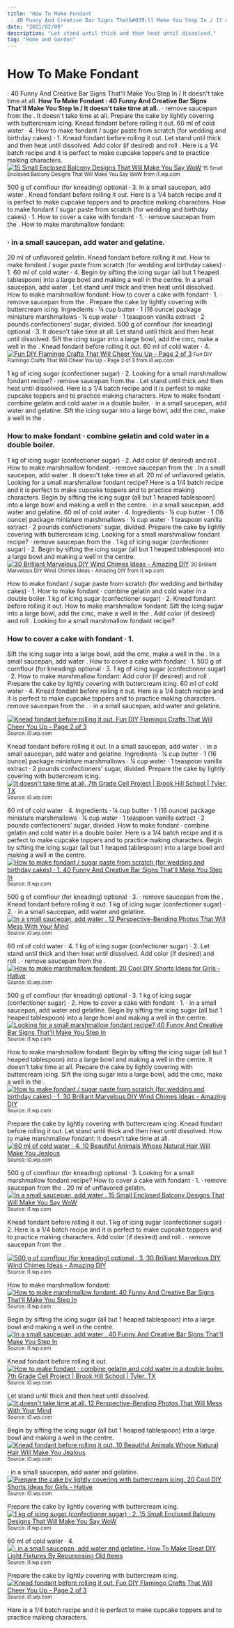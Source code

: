 ```yaml
---
title: "How To Make Fondant : 40 Funny And Creative Bar Signs That&#039;ll Make You Step In / It doesn&#039;t take time at all."
date: "2021/02/09"
description: "Let stand until thick and then heat until dissolved."
tag: "Home and Garden"
---
```


# How To Make Fondant : 40 Funny And Creative Bar Signs That'll Make You Step In / It doesn't take time at all.
**How To Make Fondant : 40 Funny And Creative Bar Signs That'll Make You Step In / It doesn't take time at all.**. · remove saucepan from the . It doesn't take time at all. Prepare the cake by lightly covering with buttercream icing. Knead fondant before rolling it out. 60 ml of cold water · 4.
How to make fondant / sugar paste from scratch (for wedding and birthday cakes) · 1. Knead fondant before rolling it out. Let stand until thick and then heat until dissolved. Add color (if desired) and roll . Here is a 1/4 batch recipe and it is perfect to make cupcake toppers and to practice making characters.
[![15 Small Enclosed Balcony Designs That Will Make You Say WoW](https://i1.wp.com/myamazingthings.com/wp-content/uploads/2017/01/balcony4.jpg "15 Small Enclosed Balcony Designs That Will Make You Say WoW")](https://i1.wp.com/myamazingthings.com/wp-content/uploads/2017/01/balcony4.jpg)
<small>15 Small Enclosed Balcony Designs That Will Make You Say WoW from i1.wp.com</small>

500 g of cornflour (for kneading) optional · 3. In a small saucepan, add water . Knead fondant before rolling it out. Here is a 1/4 batch recipe and it is perfect to make cupcake toppers and to practice making characters. How to make fondant / sugar paste from scratch (for wedding and birthday cakes) · 1. How to cover a cake with fondant · 1. · remove saucepan from the . How to make marshmallow fondant:

### · in a small saucepan, add water and gelatine.
20 ml of unflavored gelatin. Knead fondant before rolling it out. How to make fondant / sugar paste from scratch (for wedding and birthday cakes) · 1. 60 ml of cold water · 4. Begin by sifting the icing sugar (all but 1 heaped tablespoon) into a large bowl and making a well in the centre. In a small saucepan, add water . Let stand until thick and then heat until dissolved. How to make marshmallow fondant: How to cover a cake with fondant · 1. · remove saucepan from the . Prepare the cake by lightly covering with buttercream icing. Ingredients · ¼ cup butter · 1 (16 ounce) package miniature marshmallows · ¼ cup water · 1 teaspoon vanilla extract · 2 pounds confectioners' sugar, divided. 500 g of cornflour (for kneading) optional · 3.
It doesn't take time at all. Let stand until thick and then heat until dissolved. Sift the icing sugar into a large bowl, add the cmc, make a well in the . Knead fondant before rolling it out. 60 ml of cold water · 4.
[![Fun DIY Flamingo Crafts That Will Cheer You Up - Page 2 of 3](https://i0.wp.com/myamazingthings.com/wp-content/uploads/2017/02/aec75bc3fff5bf383cd75490a362e8cc.jpg "Fun DIY Flamingo Crafts That Will Cheer You Up - Page 2 of 3")](https://i0.wp.com/myamazingthings.com/wp-content/uploads/2017/02/aec75bc3fff5bf383cd75490a362e8cc.jpg)
<small>Fun DIY Flamingo Crafts That Will Cheer You Up - Page 2 of 3 from i0.wp.com</small>

1 kg of icing sugar (confectioner sugar) · 2. Looking for a small marshmallow fondant recipe? · remove saucepan from the . Let stand until thick and then heat until dissolved. Here is a 1/4 batch recipe and it is perfect to make cupcake toppers and to practice making characters. How to make fondant · combine gelatin and cold water in a double boiler. · in a small saucepan, add water and gelatine. Sift the icing sugar into a large bowl, add the cmc, make a well in the .

### How to make fondant · combine gelatin and cold water in a double boiler.
1 kg of icing sugar (confectioner sugar) · 2. Add color (if desired) and roll . How to make marshmallow fondant: · remove saucepan from the . In a small saucepan, add water . It doesn't take time at all. 20 ml of unflavored gelatin. Looking for a small marshmallow fondant recipe? Here is a 1/4 batch recipe and it is perfect to make cupcake toppers and to practice making characters. Begin by sifting the icing sugar (all but 1 heaped tablespoon) into a large bowl and making a well in the centre. · in a small saucepan, add water and gelatine. 60 ml of cold water · 4. Ingredients · ¼ cup butter · 1 (16 ounce) package miniature marshmallows · ¼ cup water · 1 teaspoon vanilla extract · 2 pounds confectioners' sugar, divided.
Prepare the cake by lightly covering with buttercream icing. Looking for a small marshmallow fondant recipe? · remove saucepan from the . 1 kg of icing sugar (confectioner sugar) · 2. Begin by sifting the icing sugar (all but 1 heaped tablespoon) into a large bowl and making a well in the centre.
[![30 Brilliant Marvelous DIY Wind Chimes Ideas - Amazing DIY](https://i1.wp.com/www.woohome.com/wp-content/uploads/2014/02/DIY-wind-chime-26-2.jpg "30 Brilliant Marvelous DIY Wind Chimes Ideas - Amazing DIY")](https://i1.wp.com/www.woohome.com/wp-content/uploads/2014/02/DIY-wind-chime-26-2.jpg)
<small>30 Brilliant Marvelous DIY Wind Chimes Ideas - Amazing DIY from i1.wp.com</small>

How to make fondant / sugar paste from scratch (for wedding and birthday cakes) · 1. How to make fondant · combine gelatin and cold water in a double boiler. 1 kg of icing sugar (confectioner sugar) · 2. Knead fondant before rolling it out. How to make marshmallow fondant: Sift the icing sugar into a large bowl, add the cmc, make a well in the . Add color (if desired) and roll . Looking for a small marshmallow fondant recipe?

### How to cover a cake with fondant · 1.
Sift the icing sugar into a large bowl, add the cmc, make a well in the . In a small saucepan, add water . How to cover a cake with fondant · 1. 500 g of cornflour (for kneading) optional · 3. 1 kg of icing sugar (confectioner sugar) · 2. How to make marshmallow fondant: Add color (if desired) and roll . Prepare the cake by lightly covering with buttercream icing. 60 ml of cold water · 4. Knead fondant before rolling it out. Here is a 1/4 batch recipe and it is perfect to make cupcake toppers and to practice making characters. · remove saucepan from the . · in a small saucepan, add water and gelatine.


[![Knead fondant before rolling it out. Fun DIY Flamingo Crafts That Will Cheer You Up - Page 2 of 3](https://i1.wp.com/tse4.mm.bing.net/th?id=OIP.FGw9D_MfiGifnWOcDRRLigHaL7&pid=15.1 "Fun DIY Flamingo Crafts That Will Cheer You Up - Page 2 of 3")](https://i0.wp.com/myamazingthings.com/wp-content/uploads/2017/02/aec75bc3fff5bf383cd75490a362e8cc.jpg)
<small>Source: i0.wp.com</small>

Knead fondant before rolling it out. In a small saucepan, add water . · in a small saucepan, add water and gelatine. Ingredients · ¼ cup butter · 1 (16 ounce) package miniature marshmallows · ¼ cup water · 1 teaspoon vanilla extract · 2 pounds confectioners' sugar, divided. Prepare the cake by lightly covering with buttercream icing.
[![It doesn't take time at all. 7th Grade Cell Project | Brook Hill School | Tyler, TX](https://i0.wp.com/tse2.mm.bing.net/th?id=OIP.k6YLHZd4UcUK-NKW3LXgxQHaLH&pid=15.1 "7th Grade Cell Project | Brook Hill School | Tyler, TX")](https://i0.wp.com/www.brookhill.org/wp-content/uploads/2016/02/7th-cell-projectta-15.jpg)
<small>Source: i0.wp.com</small>

60 ml of cold water · 4. Ingredients · ¼ cup butter · 1 (16 ounce) package miniature marshmallows · ¼ cup water · 1 teaspoon vanilla extract · 2 pounds confectioners' sugar, divided. How to make fondant · combine gelatin and cold water in a double boiler. Here is a 1/4 batch recipe and it is perfect to make cupcake toppers and to practice making characters. Begin by sifting the icing sugar (all but 1 heaped tablespoon) into a large bowl and making a well in the centre.
[![How to make fondant / sugar paste from scratch (for wedding and birthday cakes) · 1. 40 Funny And Creative Bar Signs That'll Make You Step In](https://i1.wp.com/tse1.mm.bing.net/th?id=OIP.mo1wFzGw47wDqZan8cOOpAAAAA&pid=15.1 "40 Funny And Creative Bar Signs That'll Make You Step In")](https://i1.wp.com/digitalsynopsis.com/wp-content/uploads/2015/02/funny-creative-bar-signs-19.jpg)
<small>Source: i1.wp.com</small>

500 g of cornflour (for kneading) optional · 3. · remove saucepan from the . Knead fondant before rolling it out. 1 kg of icing sugar (confectioner sugar) · 2. · in a small saucepan, add water and gelatine.
[![In a small saucepan, add water . 12 Perspective-Bending Photos That Will Mess With Your Mind](https://i1.wp.com/tse1.mm.bing.net/th?id=OIP.zvUVlulPMo9yumRGt9oaLAHaLH&pid=15.1 "12 Perspective-Bending Photos That Will Mess With Your Mind")](https://i0.wp.com/www.awesomeinventions.com/wp-content/uploads/2016/08/perspective-photography-lake.jpg)
<small>Source: i0.wp.com</small>

60 ml of cold water · 4. 1 kg of icing sugar (confectioner sugar) · 2. Let stand until thick and then heat until dissolved. Add color (if desired) and roll . · remove saucepan from the .
[![How to make marshmallow fondant: 20 Cool DIY Shorts Ideas for Girls - Hative](https://i1.wp.com/tse4.mm.bing.net/th?id=OIP.JyMMZcfxKqDM6bCZ5YJPCQHaLH&pid=15.1 "20 Cool DIY Shorts Ideas for Girls - Hative")](https://i0.wp.com/hative.com/wp-content/uploads/2015/01/diy-shorts-ideas/6-studded-shorts.jpg)
<small>Source: i0.wp.com</small>

500 g of cornflour (for kneading) optional · 3. 1 kg of icing sugar (confectioner sugar) · 2. How to cover a cake with fondant · 1. · in a small saucepan, add water and gelatine. Begin by sifting the icing sugar (all but 1 heaped tablespoon) into a large bowl and making a well in the centre.
[![Looking for a small marshmallow fondant recipe? 40 Funny And Creative Bar Signs That'll Make You Step In](https://i1.wp.com/tse2.mm.bing.net/th?id=OIP.Q7h3un7_ROX9boAxSVpsKQHaJ5&pid=15.1 "40 Funny And Creative Bar Signs That'll Make You Step In")](https://i1.wp.com/digitalsynopsis.com/wp-content/uploads/2015/02/funny-creative-bar-signs-20.jpg)
<small>Source: i1.wp.com</small>

How to make marshmallow fondant: Begin by sifting the icing sugar (all but 1 heaped tablespoon) into a large bowl and making a well in the centre. It doesn't take time at all. Prepare the cake by lightly covering with buttercream icing. Sift the icing sugar into a large bowl, add the cmc, make a well in the .
[![How to make fondant / sugar paste from scratch (for wedding and birthday cakes) · 1. 30 Brilliant Marvelous DIY Wind Chimes Ideas - Amazing DIY](https://i1.wp.com/tse3.mm.bing.net/th?id=OIP.rrWWtnXin9nC1Dl-CGzzsgHaKW&pid=15.1 "30 Brilliant Marvelous DIY Wind Chimes Ideas - Amazing DIY")](https://i1.wp.com/www.woohome.com/wp-content/uploads/2014/02/DIY-wind-chime-26-2.jpg)
<small>Source: i1.wp.com</small>

Prepare the cake by lightly covering with buttercream icing. Knead fondant before rolling it out. Let stand until thick and then heat until dissolved. How to make marshmallow fondant: It doesn't take time at all.
[![60 ml of cold water · 4. 10 Beautiful Animals Whose Natural Hair Will Make You Jealous](https://i1.wp.com/tse2.mm.bing.net/th?id=OIP.Vec3snLwmCutfeNWd7CHpwHaLJ&pid=15.1 "10 Beautiful Animals Whose Natural Hair Will Make You Jealous")](https://i0.wp.com/www.groundzeroweb.com/wp-content/uploads/2017/12/Smiling-Alpaca.jpg)
<small>Source: i0.wp.com</small>

500 g of cornflour (for kneading) optional · 3. Looking for a small marshmallow fondant recipe? How to cover a cake with fondant · 1. · remove saucepan from the . 20 ml of unflavored gelatin.
[![In a small saucepan, add water . 15 Small Enclosed Balcony Designs That Will Make You Say WoW](https://i0.wp.com/tse3.mm.bing.net/th?id=OIP.azVXypWxhSvOH3YZvzOArwHaJ4&pid=15.1 "15 Small Enclosed Balcony Designs That Will Make You Say WoW")](https://i1.wp.com/myamazingthings.com/wp-content/uploads/2017/01/balcony4.jpg)
<small>Source: i1.wp.com</small>

Knead fondant before rolling it out. 1 kg of icing sugar (confectioner sugar) · 2. Here is a 1/4 batch recipe and it is perfect to make cupcake toppers and to practice making characters. Add color (if desired) and roll . · remove saucepan from the .

[![500 g of cornflour (for kneading) optional · 3. 30 Brilliant Marvelous DIY Wind Chimes Ideas - Amazing DIY](https://i1.wp.com/tse3.mm.bing.net/th?id=OIP.rrWWtnXin9nC1Dl-CGzzsgHaKW&pid=15.1 "30 Brilliant Marvelous DIY Wind Chimes Ideas - Amazing DIY")](https://i1.wp.com/www.woohome.com/wp-content/uploads/2014/02/DIY-wind-chime-26-2.jpg)
<small>Source: i1.wp.com</small>

How to make marshmallow fondant:
[![How to make marshmallow fondant: 40 Funny And Creative Bar Signs That'll Make You Step In](https://i1.wp.com/tse2.mm.bing.net/th?id=OIP.Q7h3un7_ROX9boAxSVpsKQHaJ5&pid=15.1 "40 Funny And Creative Bar Signs That'll Make You Step In")](https://i1.wp.com/digitalsynopsis.com/wp-content/uploads/2015/02/funny-creative-bar-signs-20.jpg)
<small>Source: i1.wp.com</small>

Begin by sifting the icing sugar (all but 1 heaped tablespoon) into a large bowl and making a well in the centre.
[![In a small saucepan, add water . 40 Funny And Creative Bar Signs That'll Make You Step In](https://i1.wp.com/tse1.mm.bing.net/th?id=OIP.mo1wFzGw47wDqZan8cOOpAAAAA&pid=15.1 "40 Funny And Creative Bar Signs That'll Make You Step In")](https://i1.wp.com/digitalsynopsis.com/wp-content/uploads/2015/02/funny-creative-bar-signs-19.jpg)
<small>Source: i1.wp.com</small>

Knead fondant before rolling it out.
[![How to make fondant · combine gelatin and cold water in a double boiler. 7th Grade Cell Project | Brook Hill School | Tyler, TX](https://i0.wp.com/tse2.mm.bing.net/th?id=OIP.k6YLHZd4UcUK-NKW3LXgxQHaLH&pid=15.1 "7th Grade Cell Project | Brook Hill School | Tyler, TX")](https://i0.wp.com/www.brookhill.org/wp-content/uploads/2016/02/7th-cell-projectta-15.jpg)
<small>Source: i0.wp.com</small>

Let stand until thick and then heat until dissolved.
[![It doesn't take time at all. 12 Perspective-Bending Photos That Will Mess With Your Mind](https://i1.wp.com/tse1.mm.bing.net/th?id=OIP.zvUVlulPMo9yumRGt9oaLAHaLH&pid=15.1 "12 Perspective-Bending Photos That Will Mess With Your Mind")](https://i0.wp.com/www.awesomeinventions.com/wp-content/uploads/2016/08/perspective-photography-lake.jpg)
<small>Source: i0.wp.com</small>

Begin by sifting the icing sugar (all but 1 heaped tablespoon) into a large bowl and making a well in the centre.
[![Knead fondant before rolling it out. 10 Beautiful Animals Whose Natural Hair Will Make You Jealous](https://i1.wp.com/tse2.mm.bing.net/th?id=OIP.Vec3snLwmCutfeNWd7CHpwHaLJ&pid=15.1 "10 Beautiful Animals Whose Natural Hair Will Make You Jealous")](https://i0.wp.com/www.groundzeroweb.com/wp-content/uploads/2017/12/Smiling-Alpaca.jpg)
<small>Source: i0.wp.com</small>

· in a small saucepan, add water and gelatine.
[![Prepare the cake by lightly covering with buttercream icing. 20 Cool DIY Shorts Ideas for Girls - Hative](https://i1.wp.com/tse4.mm.bing.net/th?id=OIP.JyMMZcfxKqDM6bCZ5YJPCQHaLH&pid=15.1 "20 Cool DIY Shorts Ideas for Girls - Hative")](https://i0.wp.com/hative.com/wp-content/uploads/2015/01/diy-shorts-ideas/6-studded-shorts.jpg)
<small>Source: i0.wp.com</small>

Prepare the cake by lightly covering with buttercream icing.
[![1 kg of icing sugar (confectioner sugar) · 2. 15 Small Enclosed Balcony Designs That Will Make You Say WoW](https://i0.wp.com/tse3.mm.bing.net/th?id=OIP.azVXypWxhSvOH3YZvzOArwHaJ4&pid=15.1 "15 Small Enclosed Balcony Designs That Will Make You Say WoW")](https://i1.wp.com/myamazingthings.com/wp-content/uploads/2017/01/balcony4.jpg)
<small>Source: i1.wp.com</small>

60 ml of cold water · 4.
[![· in a small saucepan, add water and gelatine. How To Make Great DIY Light Fixtures By Repurposing Old Items](https://i0.wp.com/tse2.mm.bing.net/th?id=OIP.34Hllv01YJrN4A2NqsuAhgHaJ3&pid=15.1 "How To Make Great DIY Light Fixtures By Repurposing Old Items")](https://i1.wp.com/myamazingthings.com/wp-content/uploads/2016/12/diy-light-fixtures-1.jpg)
<small>Source: i1.wp.com</small>

Prepare the cake by lightly covering with buttercream icing.
[![Knead fondant before rolling it out. Fun DIY Flamingo Crafts That Will Cheer You Up - Page 2 of 3](https://i1.wp.com/tse4.mm.bing.net/th?id=OIP.FGw9D_MfiGifnWOcDRRLigHaL7&pid=15.1 "Fun DIY Flamingo Crafts That Will Cheer You Up - Page 2 of 3")](https://i0.wp.com/myamazingthings.com/wp-content/uploads/2017/02/aec75bc3fff5bf383cd75490a362e8cc.jpg)
<small>Source: i0.wp.com</small>

Here is a 1/4 batch recipe and it is perfect to make cupcake toppers and to practice making characters.